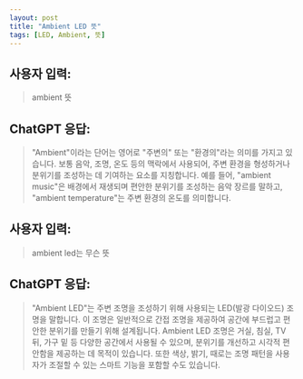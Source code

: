 ```yaml
---
layout: post
title: "Ambient LED 뜻"
tags: [LED, Ambient, 뜻]
---
```


## 사용자 입력:
> ambient 뜻

## ChatGPT 응답:
> "Ambient"이라는 단어는 영어로 "주변의" 또는 "환경의"라는 의미를 가지고 있습니다. 보통 음악, 조명, 온도 등의 맥락에서 사용되어, 주변 환경을 형성하거나 분위기를 조성하는 데 기여하는 요소를 지칭합니다. 예를 들어, "ambient music"은 배경에서 재생되며 편안한 분위기를 조성하는 음악 장르를 말하고, "ambient temperature"는 주변 환경의 온도를 의미합니다.

## 사용자 입력:
> ambient led는 무슨 뜻

## ChatGPT 응답:
> "Ambient LED"는 주변 조명을 조성하기 위해 사용되는 LED(발광 다이오드) 조명을 말합니다. 이 조명은 일반적으로 간접 조명을 제공하여 공간에 부드럽고 편안한 분위기를 만들기 위해 설계됩니다. Ambient LED 조명은 거실, 침실, TV 뒤, 가구 밑 등 다양한 공간에서 사용될 수 있으며, 분위기를 개선하고 시각적 편안함을 제공하는 데 목적이 있습니다. 또한 색상, 밝기, 때로는 조명 패턴을 사용자가 조절할 수 있는 스마트 기능을 포함할 수도 있습니다.

